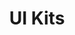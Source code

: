 ---
id: ui-kits
title: UI Kits
description: Jump start your UX with a ready made UI kit.
icon: 
layout: resource-listing
---